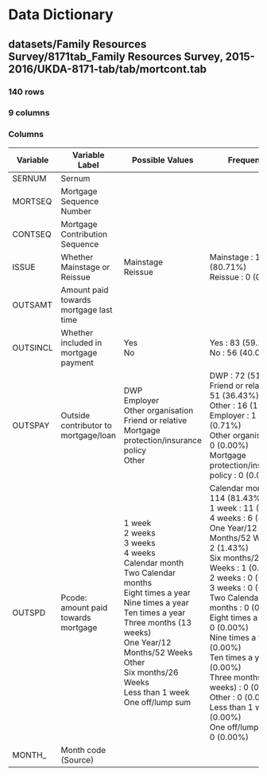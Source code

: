 # Data Dictionary

## datasets/Family Resources Survey/8171tab_Family Resources Survey, 2015-2016/UKDA-8171-tab/tab/mortcont.tab

### 140 rows

### 9 columns

### Columns

| Variable | Variable Label | Possible Values | Frequency |
| --- | --- | --- | --- |
| SERNUM | Sernum |  |  |
| MORTSEQ | Mortgage Sequence Number |  |  |
| CONTSEQ | Mortgage Contribution Sequence |  |  |
| ISSUE | Whether Mainstage or Reissue | Mainstage <br/>Reissue  | Mainstage : 113 (80.71%)<br/>Reissue : 0 (0.00%) |
| OUTSAMT | Amount paid towards mortgage last time |  |  |
| OUTSINCL | Whether included in mortgage payment | Yes <br/>No  | Yes : 83 (59.29%)<br/>No : 56 (40.00%) |
| OUTSPAY | Outside contributor to mortgage/loan | DWP <br/>Employer <br/>Other organisation <br/>Friend or relative <br/>Mortgage protection/insurance policy <br/>Other  | DWP : 72 (51.43%)<br/>Friend or relative : 51 (36.43%)<br/>Other : 16 (11.43%)<br/>Employer : 1 (0.71%)<br/>Other organisation : 0 (0.00%)<br/>Mortgage protection/insurance policy : 0 (0.00%) |
| OUTSPD | Pcode: amount paid towards mortgage | 1 week <br/>2 weeks <br/>3 weeks <br/>4 weeks <br/>Calendar month <br/>Two Calendar months <br/>Eight times a year <br/>Nine times a year <br/>Ten times a year <br/>Three months (13 weeks) <br/>One Year/12  Months/52 Weeks <br/>Other <br/>Six months/26 Weeks <br/>Less than 1 week <br/>One off/lump sum  | Calendar month : 114 (81.43%)<br/>1 week : 11 (7.86%)<br/>4 weeks : 6 (4.29%)<br/>One Year/12  Months/52 Weeks : 2 (1.43%)<br/>Six months/26 Weeks : 1 (0.71%)<br/>2 weeks : 0 (0.00%)<br/>3 weeks : 0 (0.00%)<br/>Two Calendar months : 0 (0.00%)<br/>Eight times a year : 0 (0.00%)<br/>Nine times a year : 0 (0.00%)<br/>Ten times a year : 0 (0.00%)<br/>Three months (13 weeks) : 0 (0.00%)<br/>Other : 0 (0.00%)<br/>Less than 1 week : 0 (0.00%)<br/>One off/lump sum : 0 (0.00%) |
| MONTH_ | Month code (Source) |  |  |
